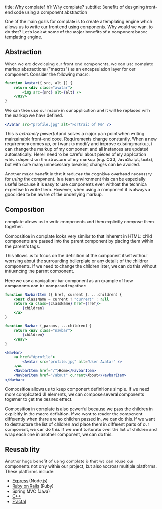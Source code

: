 title: Why complate?
h1: Why complate?
subtitle: Benefits of designing front-end code using a component abstraction

One of the main goals for complate is to create a templating engine which
allows us to write our front end using components. Why would we want to do
that? Let's look at some of the major benefits of a component based templating
engine.

Abstraction
-----------

When we are developing our front-end components, we can use complate markup
abstractions ("macros") as an encapsulation layer for our component. Consider
the following macro:

```jsx
function Avatar({ src, alt }) {
    return <div class="avatar">
        <img src={src} alt={alt} />
    </div>
}
```

We can then use our macro in our application and it will be replaced with the
markup we have defined.

```jsx
<Avatar src="profile.jpg" alt="Portrait of Me" />
```

This is _extremely powerful_ and solves a major pain point when writing
maintainable front-end code. Requirements change constantly. When a new
requirement comes up, or I want to modify and improve existing markup, I can
change the markup of my component and all instances are updated automatically.
Here I need to be careful about pieces of my application which depend on the
structure of my markup (e.g. CSS, JavaScript, tests), but with care many
unnecessary breaking changes can be avoided.

Another major benefit is that it reduces the cognitive overhead necessary for
_using_ the component. In a team environment this can be especially useful
because it is easy to use components even without the technical expertise to
write them. However, when using a component it is always a good idea to be
aware of the underlying markup.


Composition
-----------

complate allows us to write components and then explicitly compose them
together.

Composition in complate looks very similar to that
inherent in HTML: child components are passed into the parent component
by placing them within the parent's tags.

This allows us to focus on the definition of the component itself without
worrying about the surrounding boilerplate or any details of the children
components. If we need to change the children later, we can do this without
influencing the parent component.

Here we use a navigation-bar component as an example of how components can be
composed together:

```jsx
function NavbarItem ({ href, current }, ...children) {
    const className = current ? "current" : null
    return <a class={className} href={href}>
        {children}
    </a>
}

function Navbar (_params, ...children) {
    return <nav class="navbar">
        {children}
    </nav>
}

<Navbar>
    <a href="#profile">
        <Avatar src="profile.jpg" alt="User Avatar" />
    </a>
    <NavbarItem href="/">Home</NavbarItem>
    <NavbarItem href="/about" current>About</NavbarItem>
</Navbar>
```

Composition allows us to keep component definitions simple. If we need more
complicated UI elements, we can compose several components together to get
the desired effect.

Composition in complate is also powerful because we pass the children in
explicitly in the macro definition. If we want to render the component
differently when there are no children passed in, we can do this. If we
want to destructure the list of children and place them in different parts
of our component, we can do this. If we want to iterate over the list of
children and wrap each one in another component, we can do this.


Reusability
-----------

Another huge benefit of using complate is that we can reuse our components
not only within our project, but also accross multiple platforms. These platforms
include:

* [Express](https://github.com/complate/complate-express) (Node.js)
* [Ruby on Rails](https://github.com/complate/complate-ruby) (Ruby)
* [Spring MVC](https://github.com/complate/complate-spring-mvc) (Java)
* [C++](https://github.com/tmehnert/complate-cpp)
* [Fractal](https://github.com/complate/complate-fractal)
